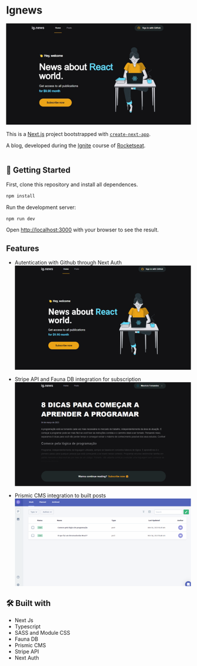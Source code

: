# Ignews

![](./public/home.jpg)

This is a [Next.js](https://nextjs.org/) project bootstrapped with [`create-next-app`](https://github.com/vercel/next.js/tree/canary/packages/create-next-app).

A blog, developed during the [Ignite](https://www.rocketseat.com.br/ignite) course of [Rocketseat](https://www.rocketseat.com.br/).
<br>
<br>

## 🚀 Getting Started

First, clone this repository and install all dependences.

```bash
npm install
```

Run the development server:

```bash
npm run dev
```

Open [http://localhost:3000](http://localhost:3000) with your browser to see the result.

## Features

* Autentication with Github through Next Auth
![](./public/login-demo.gif)

* Stripe API and Fauna DB integration for subscription
![](./public/subscription-demo.gif)

* Prismic CMS integration to built posts
![](./public/prismic-demo.gif)

## 🛠️ Built with

* Next Js
* Typescript
* SASS and Module CSS
* Fauna DB
* Prismic CMS
* Stripe API
* Next Auth


